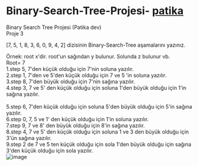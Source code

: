 # Binary-Search-Tree-Projesi- [patika](www.patika.dev)
Binary Search Tree Projesi (Patika dev)<br />
Proje 3<br />

[7, 5, 1, 8, 3, 6, 0, 9, 4, 2] dizisinin Binary-Search-Tree aşamalarını yazınız.<br />

Örnek: root x'dir. root'un sağından y bulunur. Solunda z bulunur vb.<br />
Root= 7 <br />
1.step 5, 7'den küçük olduğu için 7'nin soluna yazılır.<br />
2.step 1, 7'den ve 5'den küçük olduğu için 7 ve 5 'in soluna yazılır.<br />
3.step 8, 7'den büyük olduğu için 7'nin sağına yazılır.<br />
4.step 3, 7 ve 5' den küçük olduğu için soluna 1'den büyük olduğu için 1'in sağına yazılır.<br />  
5.step 6, 7'den küçük olduğu için soluna 5'den büyük  olduğu için 5'in sağına yazılır.<br />
6.step 0, 7, 5 ve 1' den küçük olduğu için 1'in soluna yazılır. <br />
7.step 9, 7 ve 8' den büyük olduğu için 8'in sağına yazılır.   <br /> 
8.step 4, 7 ve 5' den küçük olduğu için soluna 1 ve 3 den büyük olduğu için 3'ün sağına yazılır.  <br /> 
9.step 2 de 7 ve 5 ten küçük olduğu için sola 1'den büyük olduğu için sağına 3'den küçük olduğu için sola yazılır.<br />
           ![image](https://user-images.githubusercontent.com/80621528/167700215-f32024a3-07fa-41f4-8945-e5ec9d3bc208.png)
